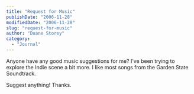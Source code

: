 ```yaml
---
title: "Request for Music"
publishDate: "2006-11-28"
modifiedDate: "2006-11-28"
slug: "request-for-music"
author: "Duane Storey"
category:
  - "Journal"
---
```


Anyone have any good music suggestions for me? I’ve been trying to explore the Indie scene a bit more. I like most songs from the Garden State Soundtrack.

Suggest anything! Thanks.